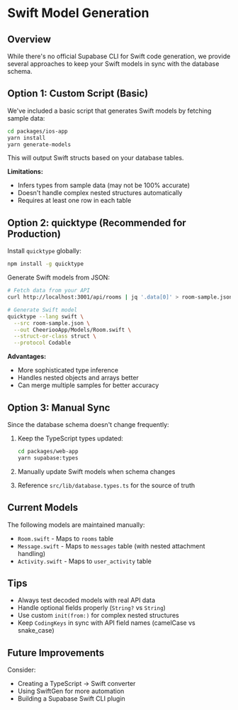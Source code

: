 # Swift Model Generation

## Overview

While there's no official Supabase CLI for Swift code generation, we provide several approaches to keep your Swift models in sync with the database schema.

## Option 1: Custom Script (Basic)

We've included a basic script that generates Swift models by fetching sample data:

```bash
cd packages/ios-app
yarn install
yarn generate-models
```

This will output Swift structs based on your database tables.

**Limitations:**

- Infers types from sample data (may not be 100% accurate)
- Doesn't handle complex nested structures automatically
- Requires at least one row in each table

## Option 2: quicktype (Recommended for Production)

Install `quicktype` globally:

```bash
npm install -g quicktype
```

Generate Swift models from JSON:

```bash
# Fetch data from your API
curl http://localhost:3001/api/rooms | jq '.data[0]' > room-sample.json

# Generate Swift model
quicktype --lang swift \
  --src room-sample.json \
  --out CheeriooApp/Models/Room.swift \
  --struct-or-class struct \
  --protocol Codable
```

**Advantages:**

- More sophisticated type inference
- Handles nested objects and arrays better
- Can merge multiple samples for better accuracy

## Option 3: Manual Sync

Since the database schema doesn't change frequently:

1. Keep the TypeScript types updated:

   ```bash
   cd packages/web-app
   yarn supabase:types
   ```

2. Manually update Swift models when schema changes
3. Reference `src/lib/database.types.ts` for the source of truth

## Current Models

The following models are maintained manually:

- `Room.swift` - Maps to `rooms` table
- `Message.swift` - Maps to `messages` table (with nested attachment handling)
- `Activity.swift` - Maps to `user_activity` table

## Tips

- Always test decoded models with real API data
- Handle optional fields properly (`String?` vs `String`)
- Use custom `init(from:)` for complex nested structures
- Keep `CodingKeys` in sync with API field names (camelCase vs snake_case)

## Future Improvements

Consider:

- Creating a TypeScript → Swift converter
- Using SwiftGen for more automation
- Building a Supabase Swift CLI plugin
